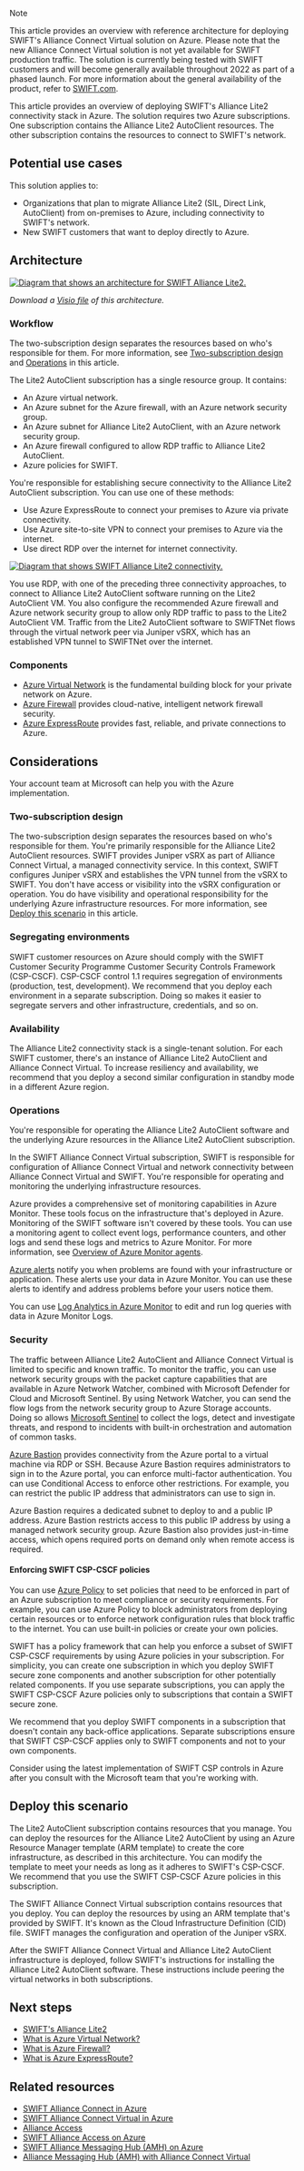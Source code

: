 > [!NOTE]
> This article provides an overview with reference architecture for deploying SWIFT's Alliance Connect Virtual solution on Azure. Please note that the new Alliance Connect Virtual solution is not yet available for SWIFT production traffic. The solution is currently being tested with SWIFT customers and will become generally available throughout 2022 as part of a phased launch. For more information about the general availability of the product, refer to [SWIFT.com](https://www.swift.com/our-solutions/interfaces-and-integration/alliance-connect-virtual).

This article provides an overview of deploying SWIFT's Alliance Lite2 connectivity stack in Azure. The solution requires two Azure subscriptions. One subscription contains the Alliance Lite2 AutoClient resources. The other subscription contains the resources to connect to SWIFT's network.

## Potential use cases

This solution applies to:

* Organizations that plan to migrate Alliance Lite2 (SIL, Direct Link, AutoClient) from on-premises to Azure, including connectivity to SWIFT's network.
* New SWIFT customers that want to deploy directly to Azure.

## Architecture

[![Diagram that shows an architecture for SWIFT Alliance Lite2.](./media/swift-alliance-lite2.png)](./media/swift-alliance-lite2.png#lightbox)

_Download a [Visio file](https://arch-center.azureedge.net/swift-lite2-vsrx-mvp.vsdx) of this architecture._

### Workflow

The two-subscription design separates the resources based on who's responsible for them. For more information, see [Two-subscription design](#two-subscription-design) and [Operations](#operations) in this article.

The Lite2 AutoClient subscription has a single resource group. It contains:

* An Azure virtual network.
* An Azure subnet for the Azure firewall, with an Azure network security group.
* An Azure subnet for Alliance Lite2 AutoClient, with an Azure network security group.
* An Azure firewall configured to allow RDP traffic to Alliance Lite2 AutoClient.
* Azure policies for SWIFT.

You're responsible for establishing secure connectivity to the Alliance Lite2 AutoClient subscription. You can use one of these methods:

* Use Azure ExpressRoute to connect your premises to Azure via private connectivity.
* Use Azure site-to-site VPN to connect your premises to Azure via the internet.
* Use direct RDP over the internet for internet connectivity.

[![Diagram that shows SWIFT Alliance Lite2 connectivity.](./media/swift-alliance-lite2-customer-connectivity.png)](./media/swift-alliance-lite2-customer-connectivity.png#lightbox)

You use RDP, with one of the preceding three connectivity approaches, to connect to Alliance Lite2 AutoClient software running on the Lite2 AutoClient VM. You also configure the recommended Azure firewall and Azure network security group to allow only RDP traffic to pass to the Lite2 AutoClient VM. Traffic from the Lite2 AutoClient software to SWIFTNet flows through the virtual network peer via Juniper vSRX, which has an established VPN tunnel to SWIFTNet over the internet.

### Components
- [Azure Virtual Network](https://azure.microsoft.com/services/virtual-network) is the fundamental building block for your private network on Azure.
- [Azure Firewall](https://azure.microsoft.com/services/azure-firewall) provides cloud-native, intelligent network firewall security.
- [Azure ExpressRoute](https://azure.microsoft.com/services/expressroute) provides fast, reliable, and private connections to Azure.

## Considerations

Your account team at Microsoft can help you with the Azure implementation.

### Two-subscription design

The two-subscription design separates the resources based on who's responsible for them. You're primarily responsible for the Alliance Lite2 AutoClient resources. SWIFT provides Juniper vSRX as part of Alliance Connect Virtual, a managed connectivity service. In this context, SWIFT configures Juniper vSRX and establishes the VPN tunnel from the vSRX to SWIFT. You don't have access or visibility into the vSRX configuration or operation. You do have visibility and operational responsibility for the underlying Azure infrastructure resources. For more information, see [Deploy this scenario](#deploy-this-scenario) in this article.

### Segregating environments

SWIFT customer resources on Azure should comply with the SWIFT Customer Security Programme Customer Security Controls Framework (CSP-CSCF). CSP-CSCF control 1.1 requires segregation of environments (production, test, development). We recommend that you deploy each environment in a separate subscription. Doing so makes it easier to segregate servers and other infrastructure, credentials, and so on.

### Availability

The Alliance Lite2 connectivity stack is a single-tenant solution. For each SWIFT customer, there's an instance of Alliance Lite2 AutoClient and Alliance Connect Virtual. To increase resiliency and availability, we recommend that you deploy a second similar configuration in standby mode in a different Azure region.

### Operations

You're responsible for operating the Alliance Lite2 AutoClient software and the underlying Azure resources in the Alliance Lite2 AutoClient subscription.

In the SWIFT Alliance Connect Virtual subscription, SWIFT is responsible for configuration of Alliance Connect Virtual and network connectivity between Alliance Connect Virtual and SWIFT. You're responsible for operating and monitoring the underlying infrastructure resources.

Azure provides a comprehensive set of monitoring capabilities in Azure Monitor. These tools focus on the infrastructure that's deployed in Azure. Monitoring of the SWIFT software isn't covered by these tools. You can use a monitoring agent to collect event logs, performance counters, and other logs and send these logs and metrics to Azure Monitor. For more information, see [Overview of Azure Monitor agents](/azure/azure-monitor/platform/agents-overview).

[Azure alerts](/azure/azure-monitor/alerts/alerts-overview) notify you when problems are found with your infrastructure or application. These alerts use your data in Azure Monitor. You can use these alerts to identify and address problems before your users notice them.

You can use [Log Analytics in Azure Monitor](/azure/azure-monitor/logs/log-analytics-overview) to edit and run log queries with data in Azure Monitor Logs.

### Security

The traffic between Alliance Lite2 AutoClient and Alliance Connect Virtual is limited to specific and known traffic. To monitor the traffic, you can use network security groups with the packet capture capabilities that are available in Azure Network Watcher, combined with Microsoft Defender for Cloud and Microsoft Sentinel. By using Network Watcher, you can send the flow logs from the network security group to Azure Storage accounts. Doing so allows [Microsoft Sentinel](https://azure.microsoft.com/services/microsoft-sentinel) to collect the logs, detect and investigate threats, and respond to incidents with built-in orchestration and automation of common tasks.

[Azure Bastion](https://azure.microsoft.com/services/azure-bastion) provides connectivity from the Azure portal to a virtual machine via RDP or SSH. Because Azure Bastion requires administrators to sign in to the Azure portal, you can enforce multi-factor authentication. You can use Conditional Access to enforce other restrictions. For example, you can restrict the public IP address that administrators can use to sign in.

Azure Bastion requires a dedicated subnet to deploy to and a public IP address. Azure Bastion restricts access to this public IP address by using a managed network security group. Azure Bastion also provides just-in-time access, which opens required ports on demand only when remote access is required.

#### Enforcing SWIFT CSP-CSCF policies

You can use [Azure Policy](https://azure.microsoft.com/services/azure-policy) to set policies that need to be enforced in part of an Azure subscription to meet compliance or security requirements. For example, you can use Azure Policy to block administrators from deploying certain resources or to enforce network configuration rules that block traffic to the internet. You can use built-in policies or create your own policies.

SWIFT has a policy framework that can help you enforce a subset of SWIFT CSP-CSCF requirements by using Azure policies in your subscription. For simplicity, you can create one subscription in which you deploy SWIFT secure zone components and another subscription for other potentially related components. If you use separate subscriptions, you can apply the SWIFT CSP-CSCF Azure policies only to subscriptions that contain a SWIFT secure zone.

We recommend that you deploy SWIFT components in a subscription that doesn't contain any back-office applications. Separate subscriptions ensure that SWIFT CSP-CSCF applies only to SWIFT components and not to your own components.

Consider using the latest implementation of SWIFT CSP controls in Azure after you consult with the Microsoft team that you're working with.

## Deploy this scenario

The Lite2 AutoClient subscription contains resources that you manage. You can deploy the resources for the Alliance Lite2 AutoClient by using an Azure Resource Manager template (ARM template) to create the core infrastructure, as described in this architecture. You can modify the template to meet your needs as long as it adheres to SWIFT's CSP-CSCF. We recommend that you use the SWIFT CSP-CSCF Azure policies in this subscription.

The SWIFT Alliance Connect Virtual subscription contains resources that you deploy. You can deploy the resources by using an ARM template that's provided by SWIFT. It's known as the Cloud Infrastructure Definition (CID) file. SWIFT manages the configuration and operation of the Juniper vSRX.

After the SWIFT Alliance Connect Virtual and Alliance Lite2 AutoClient infrastructure is deployed, follow SWIFT's instructions for installing the Alliance Lite2 AutoClient software. These instructions include peering the virtual networks in both subscriptions.

## Next steps

* [SWIFT's Alliance Lite2](https://www.swift.com/our-solutions/interfaces-and-integration/alliance-lite2)
* [What is Azure Virtual Network?](/azure/virtual-network/virtual-networks-overview)
* [What is Azure Firewall?](/azure/firewall/overview)
* [What is Azure ExpressRoute?](/azure/expressroute/expressroute-introduction)

## Related resources

* [SWIFT Alliance Connect in Azure](swift-on-azure-srx.yml)
* [SWIFT Alliance Connect Virtual in Azure](swift-on-azure-vsrx.yml)
* [Alliance Access](swift-alliance-access-vsrx-on-azure.yml)
* [SWIFT Alliance Access on Azure](swift-alliance-access-on-azure.yml)
* [SWIFT Alliance Messaging Hub (AMH) on Azure](swift-alliance-messaging-hub.yml)
* [Alliance Messaging Hub (AMH) with Alliance Connect Virtual](swift-alliance-messaging-hub-vsrx.yml)
<!-- * [Alliance Cloud](swift-alliance-cloud-on-azure.yml) -->

<!-- links -->

[calculator]: https://azure.com/e

